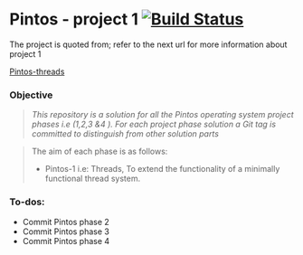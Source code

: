 # Pintos - project 1 [![Build Status](https://travis-ci.com/ziyadelbanna/Pintos-1.svg?branch=master)](https://travis-ci.com/ziyadelbanna/Pintos-1)

The project is quoted from; refer to the next url for more information about project 1 

[Pintos-threads](http://web.stanford.edu/class/cs140/projects/pintos/pintos_1.html#SEC15)

### Objective

>_This repository is a solution for all the Pintos operating system project phases i.e (1,2,3 &4 ). For each project phase solution a Git tag is committed to distinguish from other solution parts_

> The aim of each phase is as follows:
> * Pintos-1 i.e: Threads, To extend the functionality of a minimally functional thread system.


### To-dos:
* Commit Pintos phase 2
* Commit Pintos phase 3
* Commit Pintos phase 4
